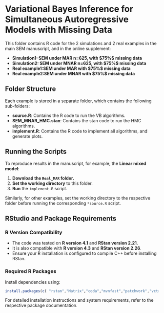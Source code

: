 # Variational Bayes Inference for Simultaneous Autoregressive Models with Missing Data

This folder contains R code for the 2 simulations and 2 real examples in the main SEM manuscript, and in the online supplement:

- **Simulation1: SEM under MAR n=625, with $75%\$ missing data**
- **Simulation2: SEM under MNAR n=625, with $75%\$ missing data**
- **Real example1:SEM under MAR with $75%\$ missing data**
- **Real example2:SEM under MNAR with $75%\$ missing data**

## Folder Structure

Each example is stored in a separate folder, which contains the following sub-folders:

- **source.R**: Contains the R code to run the VB algorithms.
- **SEM_MNAR_HMC.stan**: Contains the stan code to run the HMC algorithms.
- **implement.R**: Contains the R code to implement all algorithms, and generate plots.


## Running the Scripts

To reproduce results in the manuscript, for example, the **Linear mixed model**:

1. **Download the `Real_MAR` folder.**
2. **Set the working directory** to this folder.
3. **Run** the `implement.R` script.

Similarly, for other examples, set the working directory to the respective folder before running the corresponding `*source.R` script.

<!--### **Reproducing Pre-Saved Results**

To generate plots and output using pre-saved data:

- Set `rerun_vb` and `rerun_hmc` in the `*_main.R` script to `FALSE`. The script will load results automatically.
- To re-run the VB and HMC algorithms from scratch, set `rerun_vb` and `rerun_hmc` to `TRUE`.

### **Supplementary Sections**

- **Section S3 (Variance Testing)**: Run `var_test_*.R` files in `Logistic/var_test` and `Polypharmacy/var_test` folders.
- **Section S4 (Repeated Simulations)**: Run `*_multi_sims.R` files in `1_Linear/multi_sims/`, `2_Logistic/multi_sims/`, and `5_Poisson/multi_sims/` folders.

The flag `use_tempering` (default: `TRUE`) enables the damped version of VB, as used in the paper.-->

## RStudio and Package Requirements

### **R Version Compatibility**

- The code was tested on **R version 4.1** and **RStan version 2.21**.
- It is also compatible with **R version 4.3** and **RStan version 2.26**.
- Ensure your R installation is configured to compile C++ before installing RStan.

### **Required R Packages**

Install dependencies using:

```r
install.packages(c( "rstan","Matrix","coda","mvnfast","patchwork","vctrs","tidyr","igraph", "ggplot2", "MASS", "spdep","tictoc" ,"mvtnorm", "dplyr","reshape2"))
```


For detailed installation instructions and system requirements, refer to the respective package documentation.
